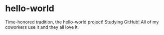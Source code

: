 # hello-world
Time-honored tradition, the hello-world project!
Studying GitHub! All of my coworkers use it and they all love it.
